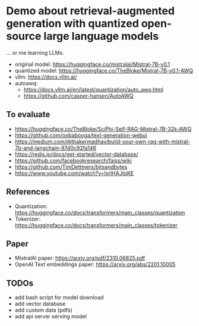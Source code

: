 # Demo about retrieval-augmented generation with quantized open-source large language models

... or me learning LLMs.

- original model: <https://huggingface.co/mistralai/Mistral-7B-v0.1>
- quantized model: <https://huggingface.co/TheBloke/Mistral-7B-v0.1-AWQ>
- vllm: <https://docs.vllm.ai/>
- autoawq:
    - <https://docs.vllm.ai/en/latest/quantization/auto_awq.html>
    - <https://github.com/casper-hansen/AutoAWQ>

## To evaluate

- <https://huggingface.co/TheBloke/SciPhi-Self-RAG-Mistral-7B-32k-AWQ>
- <https://github.com/oobabooga/text-generation-webui>
- <https://medium.com/@thakermadhav/build-your-own-rag-with-mistral-7b-and-langchain-97d0c92fa146>
- <https://redis.io/docs/get-started/vector-database/>
- <https://github.com/facebookresearch/faiss/wiki>
- <https://github.com/TimDettmers/bitsandbytes>
- <https://www.youtube.com/watch?v=IxrlHAJtqKE>

## References

- Quantization: <https://huggingface.co/docs/transformers/main_classes/quantization>
- Tokenizer: <https://huggingface.co/docs/transformers/main_classes/tokenizer>

## Paper

- MistralAI paper: <https://arxiv.org/pdf/2310.06825.pdf>
- OpenAI Text embeddings paper: <https://arxiv.org/abs/2201.10005>

## TODOs

- add bash script for model download
- add vector database
- add custom data (pdfs)
- add api server serving model
